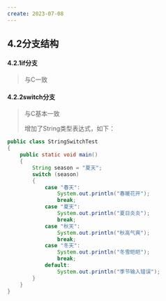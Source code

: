 ```yaml
---
create: 2023-07-08
---
```

## 4.2分支结构

#### 4.2.1if分支

> 与C一致

#### 4.2.2switch分支

> 与C基本一致
>
> 增加了String类型表达式，如下：

```java
public class StringSwitchTest
{
    public static void main()
    {
        String season = "夏天";
        switch (season)
        {
            case "春天":
                System.out.println("春暖花开");
                break;
            case "夏天":
                System.out.println("夏日炎炎");
                break;
            case "秋天":
                System.out.println("秋高气爽");
                break;
            case "冬天":
                System.out.println("冬雪皑皑");
            	break;
            default:
                System.out.println("季节输入错误");
        }
    }
}
```

